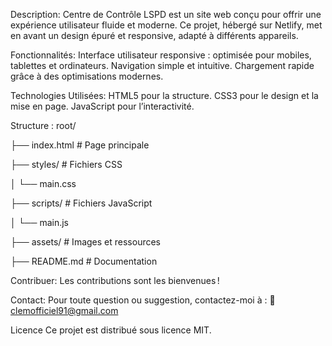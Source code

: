 Description:
Centre de Contrôle LSPD est un site web conçu pour offrir une expérience utilisateur fluide et moderne. Ce projet, hébergé sur Netlify, met en avant un design épuré et responsive, adapté à différents appareils.




Fonctionnalités:
Interface utilisateur responsive : optimisée pour mobiles, tablettes et ordinateurs.
Navigation simple et intuitive.
Chargement rapide grâce à des optimisations modernes.




Technologies Utilisées:
HTML5 pour la structure.
CSS3 pour le design et la mise en page.
JavaScript pour l’interactivité.




Structure :
root/

├── index.html         # Page principale

├── styles/            # Fichiers CSS

│   └── main.css

├── scripts/           # Fichiers JavaScript

│   └── main.js

├── assets/            # Images et ressources

├── README.md          # Documentation




Contribuer:
Les contributions sont les bienvenues !




Contact:
Pour toute question ou suggestion, contactez-moi à :
📧 clemofficiel91@gmail.com


Licence
Ce projet est distribué sous licence MIT.

